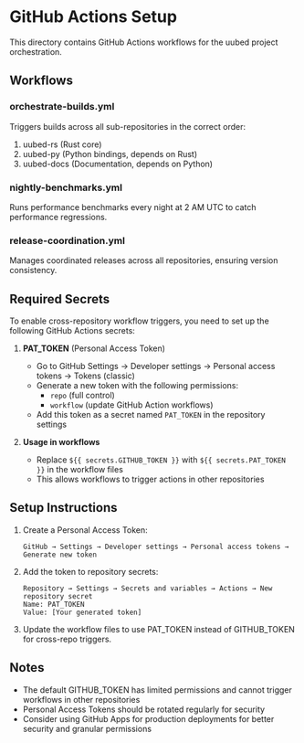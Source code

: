 # GitHub Actions Setup

This directory contains GitHub Actions workflows for the uubed project orchestration.

## Workflows

### orchestrate-builds.yml
Triggers builds across all sub-repositories in the correct order:
1. uubed-rs (Rust core)
2. uubed-py (Python bindings, depends on Rust)
3. uubed-docs (Documentation, depends on Python)

### nightly-benchmarks.yml
Runs performance benchmarks every night at 2 AM UTC to catch performance regressions.

### release-coordination.yml
Manages coordinated releases across all repositories, ensuring version consistency.

## Required Secrets

To enable cross-repository workflow triggers, you need to set up the following GitHub Actions secrets:

1. **PAT_TOKEN** (Personal Access Token)
   - Go to GitHub Settings → Developer settings → Personal access tokens → Tokens (classic)
   - Generate a new token with the following permissions:
     - `repo` (full control)
     - `workflow` (update GitHub Action workflows)
   - Add this token as a secret named `PAT_TOKEN` in the repository settings

2. **Usage in workflows**
   - Replace `${{ secrets.GITHUB_TOKEN }}` with `${{ secrets.PAT_TOKEN }}` in the workflow files
   - This allows workflows to trigger actions in other repositories

## Setup Instructions

1. Create a Personal Access Token:
   ```
   GitHub → Settings → Developer settings → Personal access tokens → Generate new token
   ```

2. Add the token to repository secrets:
   ```
   Repository → Settings → Secrets and variables → Actions → New repository secret
   Name: PAT_TOKEN
   Value: [Your generated token]
   ```

3. Update the workflow files to use PAT_TOKEN instead of GITHUB_TOKEN for cross-repo triggers.

## Notes

- The default GITHUB_TOKEN has limited permissions and cannot trigger workflows in other repositories
- Personal Access Tokens should be rotated regularly for security
- Consider using GitHub Apps for production deployments for better security and granular permissions